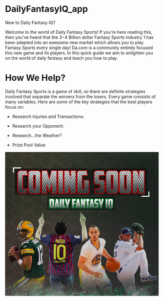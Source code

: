 # DailyFantasyIQ_app

New to Daily Fantasy IQ?

Welcome to the world of Daily Fantasy Sports! If you’re here reading this, 
then you’ve heard that the $3-$4 Billion dollar Fantasy Sports industry 1 has been 
adapted into an awesome new market which allows you to play Fantasy Sports every single day! 
Da.com is a community entirely focused this new game and its players. 
In this quick guide we aim to enlighten you on the world of daily fantasy and teach you how to play.

# How We Help?

Daily Fantasy Sports is a game of skill, so there are definite strategies involved 
that separate the winners from the losers. Every game consists of many variables.
Here are some of the key strategies that the best players focus on:

* Research Injuries and Transactions: 

* Research your Opponent:

* Research…the Weather? 

* Prize Pool Value:

![text](www/img/comingsoon.png)